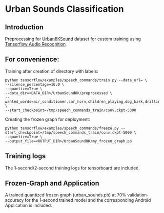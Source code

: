 # Urban Sounds Classification

## Introduction
Preprocessing for [Urban8KSound](https://urbansounddataset.weebly.com/urbansound8k.html) dataset for custom training using [Tensorflow Audio Recognition](https://www.tensorflow.org/tutorials/sequences/audio_recognition#running_the_model_in_an_android_app).

## For convenience:

Training after creation of directory with labels:
```
python tensorflow/examples/speech_commands/train.py --data_url= \
--silence_percentage=10.0 \
--quantize=True \
--data_dir=<DATA_DIR>/UrbanSound8K/preprocessed \
--wanted_words=air_conditioner,car_horn,children_playing,dog_bark,drilling,engine_idling,gun_shot,jackhammer,siren,street_music \
--start_checkpoint=/tmp/speech_commands_train/conv.ckpt-5000
```

Creating the frozen graph for deployment:
```
python tensorflow/examples/speech_commands/freeze.py --start_checkpoint=/tmp/speech_commands_train/conv.ckpt-5000 \
--quantize=True \
--output_file=<OUTPUT_DIR>/UrbanSound8K/my_frozen_graph.pb
```

## Training logs
The 1-second/2-second training logs for tensorboard are included.

## Frozen-Graph and Application
A trained quantized frozen graph (urban_sounds.pb) at 70% validation-accuracy for the 1-second trained model and the corresponding Android Application is included.
